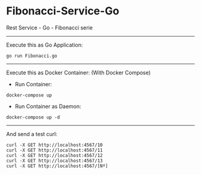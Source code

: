 # Fibonacci-Service-Go
Rest Service - Go - Fibonacci serie

----------------------------------------

Execute this as Go Application:
```
go run Fibonacci.go
```

----------------------------------------

Execute this as Docker Container: (With Docker Compose)
- Run Container:
```
docker-compose up
```

- Run Container as Daemon:
```
docker-compose up -d
```
----------------------------------------

And send a test curl:
```
curl -X GET http://localhost:4567/10
curl -X GET http://localhost:4567/11
curl -X GET http://localhost:4567/12
curl -X GET http://localhost:4567/13
curl -X GET http://localhost:4567/[Nº]
```

